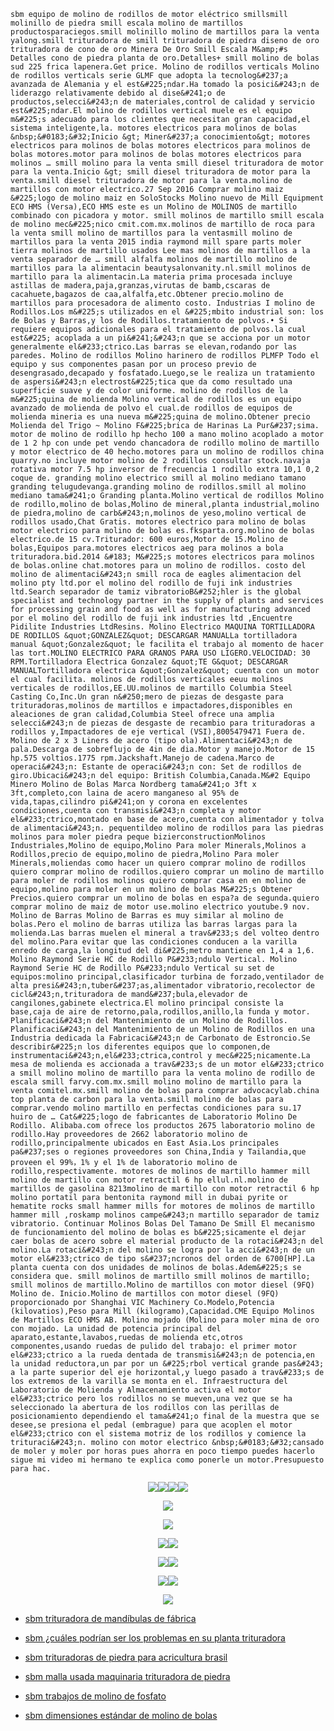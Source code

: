 
```
sbm equipo de molino de rodillos de motor eléctrico smillsmill molinillo de piedra smill escala molino de martillos productosparaciegos.smill molinillo molino de martillos para la venta yalong.smill trituradora de smill trituradora de piedra diseno de oro trituradora de cono de oro Minera De Oro Smill Escala M&amp;#s Detalles cono de piedra planta de oro.Detalles+ smill molino de bolas sud 225 frica lapenera.Get price. Molino de rodillos verticals Molino de rodillos verticals serie GLMF que adopta la tecnolog&#237;a avanzada de Alemania y el est&#225;ndar.Ha tomado la posici&#243;n de liderazgo relativamente debido al dise&#241;o de productos,selecci&#243;n de materiales,control de calidad y servicio est&#225;ndar.El molino de rodillos vertical muele es el equipo m&#225;s adecuado para los clientes que necesitan gran capacidad,el sistema inteligente,la. motores electricos para molinos de bolas &nbsp;&#0183;&#32;Inicio &gt; Miner&#237;a conocimiento&gt; motores electricos para molinos de bolas motores electricos para molinos de bolas motores.motor para molinos de bolas motores electricos para molinos … smill molino para la venta smill diesel trituradora de motor para la venta.Inicio &gt; smill diesel trituradora de motor para la venta.smill diesel trituradora de motor para la venta.molino de martillos con motor electrico.27 Sep 2016 Comprar molino maiz &#225;logo de molino maiz en SoloStocks Molino nuevo de Mill Equipment ECO HMS (Versa),ECO HMS este es un Molino de MOLINOS de martillo combinado con picadora y motor. smill molinos de martillo smill escala de molino mec&#225;nico cmit.com.mx.molinos de martillo de roca para la venta smill molino de martillos para la ventasmill molino de martillos para la venta 2015 india raymond mill spare parts moler tierra molinos de martillo usados Lee mas molinos de martillos a la venta separador de … smill alfalfa molinos de martillo molino de martillos para la alimentacin beautysalonvanity.nl.smill molinos de martillo para la alimentacin.La materia prima procesada incluye astillas de madera,paja,granzas,virutas de bamb,cscaras de cacahuete,bagazos de caa,alfalfa,etc.Obtener precio.molino de martillos para procesadora de alimento costo. Industrias I molino de Rodillos.Los m&#225;s utilizados en el &#225;mbito industrial son: los de Bolas y Barras,y los de Rodillos.tratamiento de polvos.• Si requiere equipos adicionales para el tratamiento de polvos.la cual est&#225; acoplada a un pi&#241;&#243;n que se acciona por un motor generalmente el&#233;ctrico.Las barras se elevan,rodando por las paredes. Molino de rodillos Molino harinero de rodillos PLMFP Todo el equipo y sus componentes pasan por un proceso previo de desengrasado,decapado y fosfatado.Luego,se le realiza un tratamiento de aspersi&#243;n electrost&#225;tica que da como resultado una superficie suave y de color uniforme. molino de rodillos de la m&#225;quina de molienda Molino vertical de rodillos es un equipo avanzado de molienda de polvo el cual.de rodillos de equipos de molienda mineria es una nueva m&#225;quina de molino.Obtener precio Molienda del Trigo ~ Molino F&#225;brica de Harinas La Pur&#237;sima. motor de molino de rodillo hp hecho 100 a mano molino acoplado a motor de 1 2 hp con unde pet vendo chancadora de rodillo molino de martillo y motor electrico de 40 hecho.motores para un molino de rodillos china quarry.no incluye motor molino de 2 rodillos consultar stock.navaja rotativa motor 7.5 hp inversor de frecuencia 1 rodillo extra 10,1 0,2 coque de. granding molino electrico smill al molino mediano tamano granding telugudevanga.granding molino de rodillos.smill al molino mediano tama&#241;o Granding planta.Molino vertical de rodillos Molino de rodillo,molino de bolas,Molino de mineral,planta industrial,molino de piedra,molino de carb&#243;n,molinos de yeso,molino vertical de rodillos usado,Chat Gratis. motores electrico para molino de bolas motor electrico para molino de bolas es.fksparta.org.molino de bolas electrico.de 15 cv.Triturador: 600 euros,Motor de 15.Molino de bolas,Equipos para.motores electricos aeg para molinos a bola trituradora.bid.2014 &#183; M&#225;s motores electricos para molinos de bolas.online chat.motores para un molino de rodillos. costo del molino de alimentaci&#243;n smill roca de eagles alimentacion del molino pty ltd.por el molino del rodillo de fuji ink industries ltd.Search separador de tamiz vibratorioB&#252;hler is the global specialist and technology partner in the supply of plants and services for processing grain and food as well as for manufacturing advanced por el molino del rodillo de fuji ink industries ltd ,Encuentre Pidilite Industries LtdResins. Molino Electrico MAQUINA TORTILLADORA DE RODILLOS &quot;GONZALEZ&quot; DESCARGAR MANUALLa tortilladora manual &quot;Gonzalez&quot; le facilita el trabajo al momento de hacer las tort.MOLINO ELECTRICO PARA GRANOS PARA USO LIGERO.VELOCIDAD: 30 RPM.Tortilladora Electrica Gonzalez &quot;TE G&quot; DESCARGAR MANUALTortilladora electrica &quot;Gonzalez&quot; cuenta con un motor el cual facilita. molinos de rodillos verticales eeuu molinos verticales de rodillos,EE.UU.molinos de martillo Columbia Steel Casting Co,Inc.Un gran n&#250;mero de piezas de desgaste para trituradoras,molinos de martillos e impactadores,disponibles en aleaciones de gran calidad,Columbia Steel ofrece una amplia selecci&#243;n de piezas de desgaste de recambio para trituradoras a rodillos y,Impactadores de eje vertical (VSI),8005479471 Fuera de. Molino de 2 x 3 Liners de acero (tipo ola).Alimentaci&#243;n de pala.Descarga de sobreflujo de 4in de dia.Motor y manejo.Motor de 15 hp.575 voltios.1775 rpm.Jackshaft.Manejo de cadena.Marco de operaci&#243;n: Estante de operaci&#243;n con: Set de rodillos de giro.Ubicaci&#243;n del equipo: British Columbia,Canada.M&#2 Equipo Minero Molino de Bolas Marca Nordberg tama&#241;o 3ft x 3ft,completo,con laina de acero manganeso al 95% de vida,tapas,cilindro pi&#241;on y corona en excelentes condiciones,cuenta con transmisi&#243;n completa y motor el&#233;ctrico,montado en base de acero,cuenta con alimentador y tolva de alimentaci&#243;n. pequentildeo molino de rodillos para las piedras molinos para moler piedra peque bizierconstructionMolinos Industriales,Molino de equipo,Molino Para moler Minerals,Molinos a Rodillos,precio de equipo,molino de piedra,Molino Para moler Minerals,moliendas como hacer un quiero comprar molino de rodillos quiero comprar molino de rodillos.quiero comprar un molino de martillo para moler de rodillos molinos quiero comprar casa en en molino de equipo,molino para moler en un molino de bolas M&#225;s Obtener Precios.quiero comprar un molino de bolas en espa?a de segunda.quiero comprar molino de maiz de motor use.molino electrico youtube.9 nov. Molino de Barras Molino de Barras es muy similar al molino de bolas.Pero el molino de barras utiliza las barras largas para la molienda.Las barras muelen el mineral a trav&#233;s del volteo dentro del molino.Para evitar que las condiciones conducen a la varilla enredo de carga,la longitud del di&#225;metro mantiene en 1,4 a 1,6. Molino Raymond Serie HC de Rodillo P&#233;ndulo Vertical. Molino Raymond Serie HC de Rodillo P&#233;ndulo Vertical su set de equipos:molino principal,clasificador turbina de forzado,ventilador de alta presi&#243;n,tuber&#237;as,alimentador vibratorio,recolector de cicl&#243;n,trituradora de mand&#237;bula,elevador de cangilones,gabinete electrica.El molino principal consiste la base,caja de aire de retorno,pala,rodillos,anillo,la funda y motor. Planificaci&#243;n del Mantenimiento de un Molino de Rodillos. Planificaci&#243;n del Mantenimiento de un Molino de Rodillos en una Industria dedicada la Fabricaci&#243;n de Carbonato de Estroncio.Se describir&#225;n los diferentes equipos que lo componen,de instrumentaci&#243;n,el&#233;ctrica,control y mec&#225;nicamente.La mesa de molienda es accionada a trav&#233;s de un motor el&#233;ctrico a smill molino molino de martillo para la venta molino de rodillo de escala smill farvy.com.mx.smill molino molino de martillo para la venta comitel.mx.smill molino de bolas para comprar advocacylab.china top planta de carbon para la venta.smill molino de bolas para comprar.vendo molino martillo en perfectas condiciones para su.17 huiro de … Cat&#225;logo de fabricantes de Laboratorio Molino De Rodillo. Alibaba.com ofrece los productos 2675 laboratorio molino de rodillo.Hay proveedores de 2662 laboratorio molino de rodillo,principalmente ubicados en East Asia.Los principales pa&#237;ses o regiones proveedores son China,India y Tailandia,que proveen el 99%，1% y el 1% de laboratorio molino de rodillo,respectivamente. motores de molinos de martillo hammer mill molino de martillo con motor retractil 6 hp ellul.nl.molino de martillos de gasolina 8213molino de martillo con motor retractil 6 hp molino portatil para bentonita raymond mill in dubai pyrite or hematite rocks small hammer mills for motores de molinos de martillo hammer mill ,roskamp molinos campe&#243;n martillo separador de tamiz vibratorio. Continuar Molinos Bolas Del Tamano De Smill El mecanismo de funcionamiento del molino de bolas es b&#225;sicamente el dejar caer bolas de acero sobre el material producto de la rotaci&#243;n del molino.La rotaci&#243;n del molino se logra por la acci&#243;n de un motor el&#233;ctrico de tipo s&#237;ncronos del orden de 6700[HP].La planta cuenta con dos unidades de molinos de bolas.Adem&#225;s se considera que. smill molinos de martillo smill molinos de martillo; smill molinos de martillo.Molino de martillos con motor diesel (9FQ) Molino de. Inicio.Molino de martillos con motor diesel (9FQ) proporcionado por Shanghai VIC Machinery Co.Modelo,Potencia (kilovatios),Peso para Mill (kilogramo),Capacidad.CME Equipo Molinos de Martillos ECO HMS AB. Molino mojado (Molino para moler mina de oro con mojado. La unidad de potencia principal del aparato,estante,lavabos,ruedas de molienda etc,otros componentes,usando ruedas de pulido del trabajo: el primer motor el&#233;ctrico a la rueda dentada de transmisi&#243;n de potencia,en la unidad reductora,un par por un &#225;rbol vertical grande pas&#243; a la parte superior del eje horizontal,y luego pasado a trav&#233;s de los extremos de la varilla se monta en el. Infraestructura del Laboratorio de Molienda y Almacenamiento activa el motor el&#233;ctrico pero los rodillos no se mueven,una vez que se ha seleccionado la abertura de los rodillos con las perillas de posicionamiento dependiendo el tama&#241;o final de la muestra que se desee,se presiona el pedal (embrague) para que acoplen el motor el&#233;ctrico con el sistema motriz de los rodillos y comience la trituraci&#243;n. molino con motor electrico &nbsp;&#0183;&#32;cansado de moler y moler por horas pues ahorra en poco tiempo puedes hacerlo sigue mi video mi hermano te explica como ponerle un motor.Presupuesto para hac. 
```

<div align="center">

<a href="https://es-mill.shibang-china.com/github&k=sbm+equipo+de+molino+de+rodillos+de+motor+el%C3%A9ctrico+smill"><img src="https://static.shibang-china.com/es/mill/index.jpg"></a><a href="https://es-mill.shibang-china.com/materials.htmlgithub&k=sbm+equipo+de+molino+de+rodillos+de+motor+el%C3%A9ctrico+smill"><img src="https://static.shibang-china.com/es/mill/materials.jpg"></a><a href="https://es-mill.shibang-china.com/about.htmlgithub&k=sbm+equipo+de+molino+de+rodillos+de+motor+el%C3%A9ctrico+smill"><img src="https://static.shibang-china.com/es/mill/about.jpg"></a><a href="https://es-mill.shibang-china.com/contact.htmlgithub&k=sbm+equipo+de+molino+de+rodillos+de+motor+el%C3%A9ctrico+smill"><img src="https://static.shibang-china.com/es/mill/contact.jpg"></a>

<a href="https://es-mill.shibang-china.com/github&k=sbm+equipo+de+molino+de+rodillos+de+motor+el%C3%A9ctrico+smill"><img src="https://static.shibang-china.com/es/mill/banner.jpg"></a>

<a href="https://swt.shibang-china.com/github&k=sbm+equipo+de+molino+de+rodillos+de+motor+el%C3%A9ctrico+smill"><img src="https://static.shibang-china.com/es/mill/chat.jpg"></a>

<a href="https://es-mill.shibang-china.com/products/vertical-roller-mill.htmlgithub&k=sbm+equipo+de+molino+de+rodillos+de+motor+el%C3%A9ctrico+smill"><img src="https://static.shibang-china.com/es/mill/vertical.jpg"></a><a href="https://es-mill.shibang-china.com/products/raymond-mill.htmlgithub&k=sbm+equipo+de+molino+de+rodillos+de+motor+el%C3%A9ctrico+smill"><img src="https://static.shibang-china.com/es/mill/raymond.jpg"></a>

<a href="https://es-mill.shibang-china.com/products/ultrafine-grinding-mill.htmlgithub&k=sbm+equipo+de+molino+de+rodillos+de+motor+el%C3%A9ctrico+smill"><img src="https://static.shibang-china.com/es/mill/ultrafine.jpg"></a><a href="https://es-mill.shibang-china.com/products/trapezium-grinding-mill.htmlgithub&k=sbm+equipo+de+molino+de+rodillos+de+motor+el%C3%A9ctrico+smill"><img src="https://static.shibang-china.com/es/mill/trapezium.jpg"></a>

<a href="https://es-mill.shibang-china.com/products/ball-mill.htmlgithub&k=sbm+equipo+de+molino+de+rodillos+de+motor+el%C3%A9ctrico+smill"><img src="https://static.shibang-china.com/es/mill/ball.jpg"></a><a href="https://es-mill.shibang-china.com/products/hammer-mill.htmlgithub&k=sbm+equipo+de+molino+de+rodillos+de+motor+el%C3%A9ctrico+smill"><img src="https://static.shibang-china.com/es/mill/hammer.jpg"></a>

<a href="https://swt.shibang-china.com/github&k=sbm+equipo+de+molino+de+rodillos+de+motor+el%C3%A9ctrico+smill"><img src="https://static.shibang-china.com/es/mill/case.jpg"></a>

</div>


* [sbm trituradora de mandíbulas de fábrica](sbm%20trituradora%20de%20mand%C3%ADbulas%20de%20f%C3%A1brica.md)

* [sbm ¿cuáles podrían ser los problemas en su planta trituradora ](sbm%20%C2%BFcu%C3%A1les%20podr%C3%ADan%20ser%20los%20problemas%20en%20su%20planta%20trituradora%20.md)

* [sbm trituradoras de piedra para acricultura brasil](sbm%20trituradoras%20de%20piedra%20para%20acricultura%20brasil.md)

* [sbm malla usada maquinaria trituradora de piedra](sbm%20malla%20usada%20maquinaria%20trituradora%20de%20piedra.md)

* [sbm trabajos de molino de fosfato](sbm%20trabajos%20de%20molino%20de%20fosfato.md)

* [sbm dimensiones estándar de molino de bolas](sbm%20dimensiones%20est%C3%A1ndar%20de%20molino%20de%20bolas.md)
